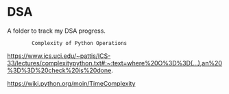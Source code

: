 # DSA
A folder to track my DSA progress.

			Complexity of Python Operations

https://www.ics.uci.edu/~pattis/ICS-33/lectures/complexitypython.txt#:~:text=where%20O%3D%3D(...),an%20%3D%3D%20check%20is%20done.

https://wiki.python.org/moin/TimeComplexity
